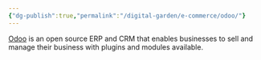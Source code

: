 ```yaml
---
{"dg-publish":true,"permalink":"/digital-garden/e-commerce/odoo/"}
---
```


[Odoo](https://odoo.com) is an open source ERP and CRM that enables businesses to sell and manage their business with plugins and modules available.